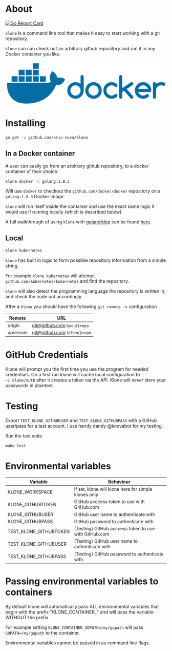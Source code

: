 # About

[![Go Report Card](https://goreportcard.com/badge/github.com/kris-nova/klone)](https://goreportcard.com/report/github.com/kris-nova/klone)


`klone` is a command line tool that makes it easy to start working with a git repository.

`klone` can can check out an arbitrary github repository and run it in any Docker container you like.

<p align="center">
  <img src="doc/img/docker.png"> </image>
</p>


# Installing

```bash
go get -u github.com/kris-nova/klone
```

## In a Docker container

A user can easily go from an arbitrary github repository, to a docker container of their choice.

```bash
klone docker -c golang:1.8.3
```

Will use `docker` to checkout the `github.com/docker/docker` repository on a `golang:1.8.3` Docker image.

`klone` will run itself inside the container and use the exact same logic it would use if running locally (which is described below).

A full walkthrough of using `klone` with [golang/dep](https://github.com/golang/dep) can be found [here](doc/dep-example.md).

## Local

```bash
klone kubernetes
```

`klone` has built in logic to form possible repository information from a simple string.

For example `klone kubernetes` will attempt `github.com/kubernetes/kubernetes` and find the repository.

`klone` will also detect the programming language the repository is written in, and check the code out accordingly.

After a `klone` you should have the following `git remote -v` configuration

| Remote        | URL                                         |
| ------------- | ------------------------------------------- |
| origin        | git@github.com:`$you`/`$repo`               |
| upstream      | git@github.com:`$them`/`$repo`              |


# GitHub Credentials

Klone will prompt you the first time you use the program for needed credentials.
On a first run klone will cache local configuration to `~/.klone/auth` after it creates a token via the API.
Klone will *never* store your passwords in plaintext.

# Testing

Export `TEST_KLONE_GITHUBUSER` and `TEST_KLONE_GITHUBPASS` with a GitHub user/pass for a test account.
I use handy dandy @knovabot for my testing.

Run the test suite

```
make test
```

# Environmental variables

| Variable                              | Behaviour                                              |
| ------------------------------------- | ------------------------------------------------------ |
|KLONE_WORKSPACE                        | If set, klone will klone here for simple klones only   |
|KLONE_GITHUBTOKEN                      | GitHub acccess token to use with GitHub.com            |
|KLONE_GITHUBUSER                       | GitHub user name to authenticate with                  |
|KLONE_GITHUBPASS                       | GitHub password to authenticate with                   |
|TEST_KLONE_GITHUBTOKEN                 | (Testing) GitHub acccess token to use with GitHub.com  |
|TEST_KLONE_GITHUBUSER                  | (Testing) GitHub user name to authenticate with        |
|TEST_KLONE_GITHUBPASS                  | (Testing) GitHub password to authenticate with         |

# Passing environmental variables to containers

By default klone will automatically pass ALL environmental variables that begin with the prefix "KLONE_CONTAINER_" and will pass the variable WITHOUT the prefix.

For example setting `KLONE_CONTAINER_GOPATH=/my/gopath` will pass `GOPATH=/my/gopath` to the container.

Environmental variables cannot be passed in as command line flags.